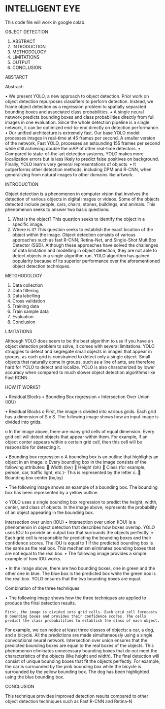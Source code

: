 # INTELLIGENT EYE

This code file will work in google colab.

OBJECT DETECTION

01.	ABSTRACT
02.	INTRODUCTION
03.	METHODOLOGY
04.	LIMITATIONS
05.	OUTPUT
06.	CONCLUSION

ABSTARCT

Abstract:

•	We present YOLO, a new approach to object detection. Prior work on object detection repurposes classifiers to perform detection. Instead, we frame object detection as a regression problem to spatially separated bounding boxes and associated class probabilities. 
•	A single neural network predicts bounding boxes and class probabilities directly from full images in one evaluation. Since the whole detection pipeline is a single network, it can be optimized end-to-end directly on detection performance. 
•	Our unified architecture is extremely fast. Our base YOLO model processes images in real-time at 45 frames per second. A smaller version of the network, Fast YOLO, processes an astounding 155 frames per second while still achieving double the mAP of other real-time detectors.
•	 Compared to state-of-the-art detection systems, YOLO makes more localization errors but is less likely to predict false positives on background. Finally, YOLO learns very general representations of objects.
•	 It outperforms other detection methods, including DPM and R-CNN, when generalizing from natural images to other domains like artwork.

INTRODUCTION

Object detection is a phenomenon in computer vision that involves the detection of various objects in digital images or videos. Some of the objects detected include people, cars, chairs, stones, buildings, and animals.
This phenomenon seeks to answer two basic questions:
1.	What is the object? This question seeks to identify the object in a specific image.
2.	Where is it? This question seeks to establish the exact location of the object within the image.
Object detection consists of various approaches such as fast R-CNN, Retina-Net, and Single-Shot MultiBox Detector (SSD). Although these approaches have solved the challenges of data limitation and modelling in object detection, they are not able to detect objects in a single algorithm run. YOLO algorithm has gained popularity because of its superior performance over the aforementioned object detection techniques.

METGHODOLOGY

01.	Data collection
02.	Data filtering
03.	Data labelling
04.	Cross validation
05.	Training data
06.	Train sample data
07.	Evaluation
08.	Conclusion

LIMITATIONS

Although YOLO does seem to be the best algorithm to use if you have an object detection problem to solve, it comes with several limitations.
YOLO struggles to detect and segregate small objects in images that appear in groups, as each grid is constrained to detect only a single object. Small objects that naturally come in groups, such as a line of ants, are therefore hard for YOLO to detect and localize.
YOLO is also characterized by lower accuracy when compared to much slower object detection algorithms like Fast RCNN.


HOW IT WORKS?

•	Residual Blocks
•	Bounding Box regression
•	Intersection Over Union (IOU)


•	Residual Blocks
o	 First, the image is divided into various grids. Each grid has a dimension of S x S. The following image shows how an input image is divided into grids.

 



o	In the image above, there are many grid cells of equal dimension. Every grid cell will detect objects that appear within them. For example, if an object center appears within a certain grid cell, then this cell will be responsible for detecting it.

•	Bounding box regression
o	A bounding box is an outline that highlights an object in an image.
o	Every bounding box in the image consists of the following attributes:
	Width (bw)
	Height (bh)
	Class (for example, person, car, traffic light, etc.)- This is represented by the letter c.
	Bounding box center (bx,by)

•	The following image shows an example of a bounding box. The bounding box has been represented by a yellow outline.

 
 

o	YOLO uses a single bounding box regression to predict the height, width, center, and class of objects. In the image above, represents the probability of an object appearing in the bounding box.

Intersection over union (IOU)
•	Intersection over union (IOU) is a phenomenon in object detection that describes how boxes overlap. YOLO uses IOU to provide an output box that surrounds the objects perfectly.
•	Each grid cell is responsible for predicting the bounding boxes and their confidence scores. The IOU is equal to 1 if the predicted bounding box is the same as the real box. This mechanism eliminates bounding boxes that are not equal to the real box.
•	The following image provides a simple example of how IOU works.

 


•	In the image above, there are two bounding boxes, one in green and the other one in blue. The blue box is the predicted box while the green box is the real box. YOLO ensures that the two bounding boxes are equal.


Combination of the three techniques

•	The following image shows how the three techniques are applied to produce the final detection results.
 






	First, the image is divided into grid cells. Each grid cell forecasts B bounding boxes and provides their confidence scores. The cells predict the class probabilities to establish the class of each object.
For example, we can notice at least three classes of objects: a car, a dog, and a bicycle. All the predictions are made simultaneously using a single convolutional neural network.
Intersection over union ensures that the predicted bounding boxes are equal to the real boxes of the objects. This phenomenon eliminates unnecessary bounding boxes that do not meet the characteristics of the objects (like height and width). The final detection will consist of unique bounding boxes that fit the objects perfectly.
For example, the car is surrounded by the pink bounding box while the bicycle is surrounded by the yellow bounding box. The dog has been highlighted using the blue bounding box.
  		
CONCLUSION

This technique provides improved detection results compared to other object detection techniques such as Fast R-CNN and Retina-N
